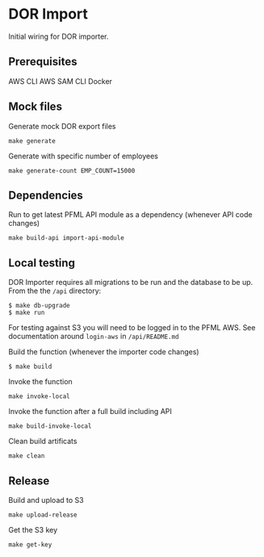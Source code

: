# DOR Import

Initial wiring for DOR importer.

## Prerequisites

AWS CLI
AWS SAM CLI
Docker

## Mock files

Generate mock DOR export files
```
make generate
```

Generate with specific number of employees
```
make generate-count EMP_COUNT=15000
```

## Dependencies

Run to get latest PFML API module as a dependency (whenever API code changes)

```
make build-api import-api-module
```

## Local testing

DOR Importer requires all migrations to be run and the database to be up. From the the `/api` directory:
```
$ make db-upgrade
$ make run
```

For testing against S3 you will need to be logged in to the PFML AWS. See documentation around `login-aws` in `/api/README.md`

Build the function (whenever the importer code changes)
```
$ make build
```

Invoke the function
```
make invoke-local
```

Invoke the function after a full build including API
```
make build-invoke-local
```

Clean build artificats
```
make clean
```

## Release

Build and upload to S3
```
make upload-release
```

Get the S3 key
```
make get-key
```
